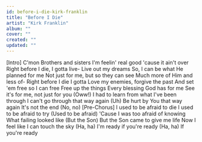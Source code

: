 ```yaml
---
id: before-i-die-kirk-franklin
title: "Before I Die"
artist: "Kirk Franklin"
album: ""
cover: ""
created: ""
updated: ""
---
```


[Intro]
C'mon
Brothers and sisters
I'm feelin' real good 'cause it ain't over
Right before I die, I gotta live-
Live out my dreams
So, I can be what He planned for me
Not just for me, but so they can see
Much more of Him and less of-
Right before I die I gotta
Love my enemies, forgive the past
And set 'em free so I can free
Free up the things
Every blessing God has for me
See it's for me, not just for you
 (Oww!)
I had to learn from what I've been through
I can't go through that way again
 (Uh)
Be hurt by You that way again
It's not the end
 (No, no)
[Pre-Chorus]
I used to be afraid to die
I used to be afraid to try
 (Used to be afraid)
'Cause I was too afraid of knowing
What failing looked like
 (But the Son)
But the Son came to give me life
Now I feel like I can touch the sky
 (Ha, ha)
I'm ready if you're ready
 (Ha, ha)
If you're ready